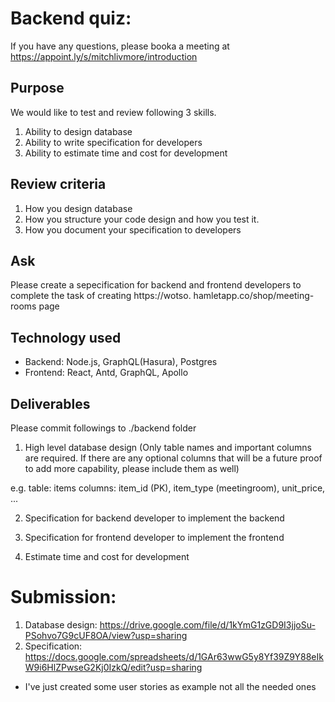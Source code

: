 # Backend quiz:
If you have any questions, please booka a meeting at https://appoint.ly/s/mitchlivmore/introduction

## Purpose
We would like to test and review following 3 skills.  
1. Ability to design database
2. Ability to write specification for developers 
3. Ability to estimate time and cost for development 

## Review criteria
1. How you design database
2. How you structure your code design and how you test it. 
3. How you document your specification to developers

## Ask
Please create a sepecification for backend and frontend developers to complete the task of creating https://wotso.
hamletapp.co/shop/meeting-rooms page

## Technology used
- Backend: Node.js, GraphQL(Hasura), Postgres
- Frontend: React, Antd, GraphQL, Apollo

## Deliverables
Please commit followings to ./backend folder

1. High level database design (Only table names and important columns are required. If there are any optional columns that will be a future proof to add more capability, please include them as well)

e.g.
table: items
columns: item_id (PK), item_type (meetingroom), unit_price, ...

2. Specification for backend developer to implement the backend

3. Specification for frontend developer to implement the frontend

4. Estimate time and cost for development

# Submission:
1. Database design: https://drive.google.com/file/d/1kYmG1zGD9I3jjoSu-PSohvo7G9cUF8OA/view?usp=sharing
2. Specification: https://docs.google.com/spreadsheets/d/1GAr63wwG5y8Yf39Z9Y88eIkW9i6HlZPwseG2Kj0IzkQ/edit?usp=sharing
- I've just created some user stories as example not all the needed ones